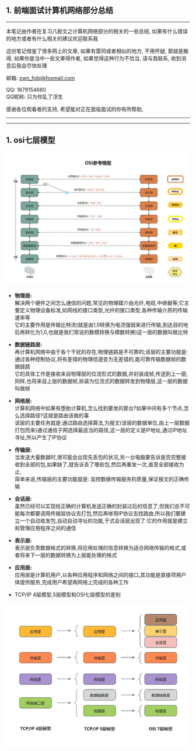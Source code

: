 
##  1. 前端面试计算机网络部分总结
_____

本笔记由作者在复习八股文之计算机网络部分的相关的一些总结, 如果有什么错误的地方或者有什么相关的建议欢迎联系我

这份笔记借鉴了很多网上的文章, 如果有雷同或者相似的地方, 不用怀疑, 那就是搬得, 如果你是当中一些文章得作者,
如果觉得这种行为不恰当, 请与我联系, 收到消息后我会尽快处理

邮箱: zwn_fobj@foxmail.com

QQ: 1879154660  
QQ昵称: 只为你乱了浮生

感谢各位观看者的支持, 希望能对正在面临面试的你有所帮助,
____

<!--TOC-->

<!--/TOC-->

____

## 1. osi七层模型

![img.png](img.png)

- **物理层:**   
  解决两个硬件之间怎么通信的问题,常见的物理媒介由光纤,电缆,中继器等;它主要定义物理设备标准,如网线的接口类型,光纤的接口类型,各种传输介质的传输速率等   
  它的主要作用是传输比特流(就是由1,0转换为电流强弱来进行传输,到达目的地后再转化为1,0,也就是我们常说的数模转换与模数转换)这一层的数据叫做比特

- **数据链路层:**  
  再计算机网络中由于各个干扰的存在,物理链路是不可靠的;该层的主要功能是:通过各种控制协议,将有差错的物理信道变为无差错的,能可靠传输数据帧的数据链路  
  它的具体工作是接收来自物理层的位流形式的数据,并封装成帧,传送到上一层;同样,也将来自上层的数据帧,拆装为位流式的数据转发到物理层,这一层的数据叫做帧

- **网络层:**  
  计算机网络中如果有堕胎计算机,怎么找到要发的那台?如果中间有多个节点,怎么选择路径?这就是路由该做的事  
  该层的主要任务就是:通过路由选择算法,为报文(该层的数据单位,由上一层数据打包而来)通过通信子网选择最适当的路径,这一层的定义是IP地址,通过IP地址寻址,所以产生了IP协议  


- **传输层:**  
  当发送大量数据时,很可能会出现先丢包的状况,另一台电脑要告诉是否完整接收到全部的包,如果缺了,就告诉丢了哪些包,然后再重发一次,直至全部接收为止,  
  简单来说,传输层的主要功能就是: 监控数据传输服务的质量,保证报文的正确传输 

- **会话层:**  
  虽然已经可以实现给正确的计算机发送正确的封装过后的信息了,但我们总不可能每次都要调用传输层协议去打包,然后再嗲用IP协议去找路由,所以我们要建立一个自动收发包,自动自动寻址的功能,于式会话层出现了:它的作用就是建立和管理应用程序之间的通信  

- **表示层:**  
  表示层负责数据格式的转换,将应用处理的信息转换为适合网络传输的格式,或者将来下一层的数据转换为上层能处理的格式

- **应用层:**    
 应用层是计算机用户,以各种应用程序和网络之间的接口,其功能是直接项用户体提供服务,完成用户希望再网络上完成的各种工作 

- TCP/IP 4层模型,5层模型和OSI七层模型的差别

![img_1.png](img_1.png)

  

  











